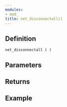```yaml
---
modules:
- mod_
title: net_disconnectall()
---
```


## Definition

    net_disconnectall ( )

## Parameters

## Returns

## Example

```
```
